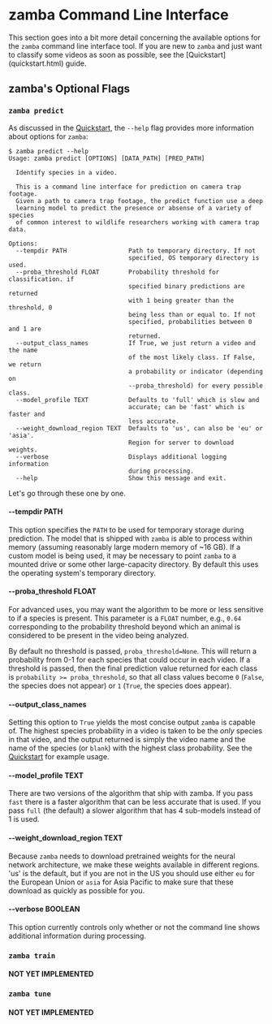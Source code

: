 # zamba Command Line Interface

This section goes into a bit more detail concerning the available options for
the `zamba` command line interface tool. If you are new to `zamba` and just
want to classify some videos as soon as possible, see the [Quickstart]
(quickstart.html) guide.

## zamba's Optional Flags

### `zamba predict`

As discussed in the [Quickstart](quickstart.html), the `--help` flag provides
more information about options for `zamba`:

```
$ zamba predict --help
Usage: zamba predict [OPTIONS] [DATA_PATH] [PRED_PATH]

  Identify species in a video.

  This is a command line interface for prediction on camera trap footage.
  Given a path to camera trap footage, the predict function use a deep
  learning model to predict the presence or absense of a variety of species
  of common interest to wildlife researchers working with camera trap data.

Options:
  --tempdir PATH                 Path to temporary directory. If not
                                 specified, OS temporary directory is used.
  --proba_threshold FLOAT        Probability threshold for classification. if
                                 specified binary predictions are returned
                                 with 1 being greater than the threshold, 0
                                 being less than or equal to. If not
                                 specified, probabilities between 0 and 1 are
                                 returned.
  --output_class_names           If True, we just return a video and the name
                                 of the most likely class. If False, we return
                                 a probability or indicator (depending on
                                 --proba_threshold) for every possible class.
  --model_profile TEXT           Defaults to 'full' which is slow and
                                 accurate; can be 'fast' which is faster and
                                 less accurate.
  --weight_download_region TEXT  Defaults to 'us', can also be 'eu' or 'asia'.
                                 Region for server to download weights.
  --verbose                      Displays additional logging information
                                 during processing.
  --help                         Show this message and exit.
```

Let's go through these one by one.

#### --tempdir PATH

This option specifies the `PATH` to be used for temporary storage during
prediction. The model that is shipped with `zamba` is able to process within
memory (assuming reasonably large modern memory of ~16 GB). If a custom model
is being used, it may be necessary to point `zamba` to a mounted drive or some
 other large-capacity directory. By default this uses the operating system's temporary directory.

#### --proba_threshold FLOAT

For advanced uses, you may want the algorithm to be more or less sensitive to if a species is present. This parameter is a `FLOAT` number, e.g., `0.64` corresponding to the probability
threshold beyond which an animal is considered to be present in the video being
 analyzed.

By default no threshold is passed, `proba_threshold=None`. This will return a probability from 0-1 for each species that could occur in each video. If a threshold is passed,
then the final prediction value returned for each class is `probability >= proba_threshold`, so that all class values become `0` (`False`, the species does not appear) or `1` (`True`, the species does appear).

#### --output_class_names

Setting this option to `True` yields the most concise output `zamba` is capable
 of. The highest species probability in a video is taken to be the _only_
 species in that video, and the output returned is simply the video name and
  the name of the species (or `blank`) with the highest class probability. See
  the [Quickstart](quickstart.html) for example usage.

#### --model_profile TEXT

There are two versions of the algorithm that ship with zamba. If you pass `fast` there is a faster algorithm that can be less accurate that is used. If you pass `full` (the default) a slower algorithm that has 4 sub-models instead of 1 is used.

#### --weight_download_region TEXT

Because `zamba` needs to download pretrained weights for the neural network architecture, we make these weights available in different regions. 'us' is the default, but if you are not in the US you should use either `eu` for the European Union or `asia` for Asia Pacific to make sure that these download as quickly as possible for you.

#### --verbose BOOLEAN

This option currently controls only whether or not the command line shows additional information during processing.

### `zamba train`

#### NOT YET IMPLEMENTED

### `zamba tune`

#### NOT YET IMPLEMENTED

